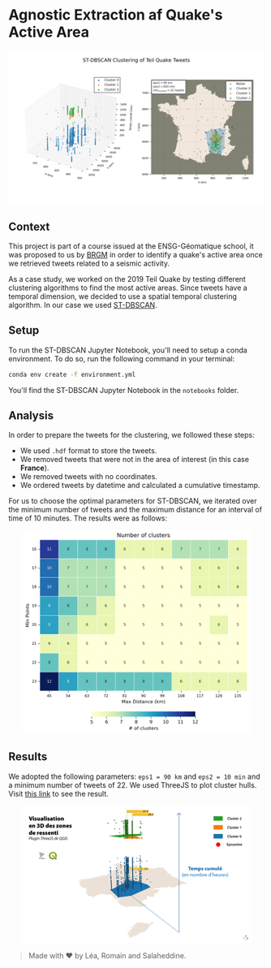 # Agnostic Extraction af Quake's Active Area

<p align='center'>
    <img src="./notebooks/images/st_dbscan/st_dbscan_eps1_90_km_eps2_10_min.png" alt="2D Plot" width="650"/>
</p>

## Context

This project is part of a course issued at the ENSG-Géomatique school, it was proposed to us by [BRGM](https://www.brgm.fr/en) in order to identify a quake's active area once we retrieved tweets related to a seismic activity.

As a case study, we worked on the 2019 Teil Quake by testing different clustering algorithms to find the most active areas. Since tweets have a temporal dimension, we decided to use a spatial temporal clustering algorithm. In our case we used [ST-DBSCAN](https://github.com/eren-ck/st_dbscan).

## Setup

To run the ST-DBSCAN Jupyter Notebook, you'll need to setup a conda environment. To do so, run the following command in your terminal:

```bash
conda env create -f environment.yml
```

You'll find the ST-DBSCAN Jupyter Notebook in the `notebooks` folder.

## Analysis

In order to prepare the tweets for the clustering, we followed these steps:

- We used `.hdf` format to store the tweets.
- We removed tweets that were not in the area of interest (in this case **France**).
- We removed tweets with no coordinates.
- We ordered tweets by datetime and calculated a cumulative timestamp.

For us to choose the optimal parameters for ST-DBSCAN, we iterated over the minimum number of tweets and the maximum distance for an interval of time of 10 minutes. The results were as follows:

<p align='center'>
    <img src="./notebooks/images/st_dbscan/st_dbscan_param.png" alt="3D Plot" width="450"/>
</p>

## Results

We adopted the following parameters: `eps1 = 90 km` and `eps2 = 10 min` and a minimum number of tweets of 22. We used ThreeJS to plot cluster hulls. Visit [this link](https://lletassey.github.io/clustering-tweets-earthquake/threejs/index.html) to see the result.

<p align='center'>
    <img src="./notebooks/images/st_dbscan/threejs.png" alt="3D Plot" width="450"/>
</p>

> Made with ♥ by Léa, Romain and Salaheddine. 